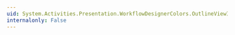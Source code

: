 ```yaml
---
uid: System.Activities.Presentation.WorkflowDesignerColors.OutlineViewItemHighlightBackgroundColorKey
internalonly: False
---
```

